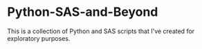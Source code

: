# Python-SAS-and-Beyond
This is a collection of Python and SAS scripts that I've created for exploratory purposes.
